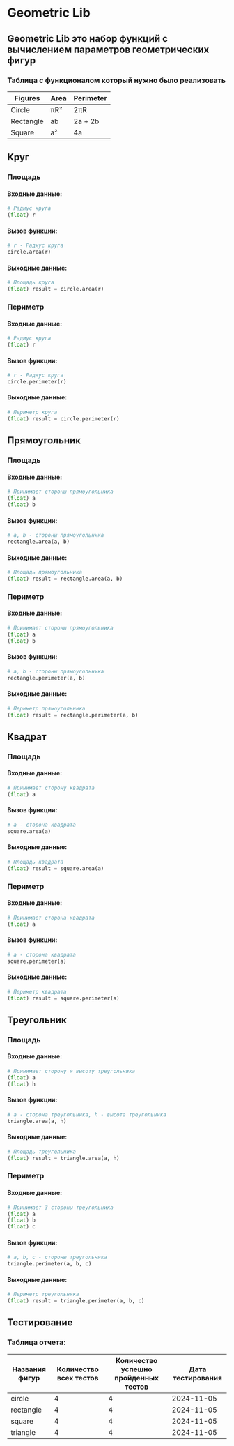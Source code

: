 # Geometric Lib
## Geometric Lib это набор функций с вычислением параметров геометрических фигур
### Таблица с функционалом который нужно было реализовать
| Figures | Area | Perimeter |
|-|--|--|
| Circle | πR² | 2πR |
| Rectangle | ab | 2a + 2b |
| Square | a² | 4a |

## Круг
### Площадь
#### Входные данные:
``` python
# Радиус круга
(float) r 
```

#### Вызов функции:
``` python
# r - Радиус круга
circle.area(r)
```
#### Выходные данные:
``` python
# Площадь круга
(float) result = circle.area(r)
```
### Периметр
#### Входные данные:
``` python
# Радиус круга
(float) r 
```

#### Вызов функции:
``` python
# r - Радиус круга
circle.perimeter(r)
```
#### Выходные данные:
``` python
# Периметр круга
(float) result = circle.perimeter(r)
```

## Прямоугольник
### Площадь
#### Входные данные:
``` python
# Принимает стороны прямоугольника
(float) a
(float) b
```

#### Вызов функции:
``` python
# a, b - стороны прямоугольника
rectangle.area(a, b)
```
#### Выходные данные:
``` python
# Площадь прямоугольника
(float) result = rectangle.area(a, b)
```
### Периметр
#### Входные данные:
``` python
# Принимает стороны прямоугольника
(float) a
(float) b
```

#### Вызов функции:
``` python
# a, b - стороны прямоугольника
rectangle.perimeter(a, b)
```
#### Выходные данные:
``` python
# Периметр прямоугольника
(float) result = rectangle.perimeter(a, b)
```

## Квадрат
### Площадь
#### Входные данные:
``` python
# Принимает сторону квадрата
(float) a
```

#### Вызов функции:
``` python
# a - сторона квадрата
square.area(a)
```
#### Выходные данные:
``` python
# Площадь квадрата
(float) result = square.area(a)
```
### Периметр
#### Входные данные:
``` python
# Принимает сторона квадрата
(float) a
```

#### Вызов функции:
``` python
# a - сторона квадрата
square.perimeter(a)
```
#### Выходные данные:
``` python
# Периметр квадрата
(float) result = square.perimeter(a)
```
## Треугольник
### Площадь
#### Входные данные:
``` python
# Принимает сторону и высоту треугольника
(float) a
(float) h
```

#### Вызов функции:
``` python
# a - сторона треугольника, h - высота треугольника
triangle.area(a, h)
```
#### Выходные данные:
``` python
# Площадь треугольника
(float) result = triangle.area(a, h)
```
### Периметр
#### Входные данные:
``` python
# Принимает 3 стороны треугольника
(float) a
(float) b
(float) c
```

#### Вызов функции:
``` python
# a, b, c - стороны треугольника
triangle.perimeter(a, b, c)
```
#### Выходные данные:
``` python
# Периметр треугольника
(float) result = triangle.perimeter(a, b, c)
```

## Тестирование
### Таблица отчета:

| Названия фигур | Количество всех тестов | Количество успешно пройденных тестов | Дата тестирования |
| -------------- | ---------------------- | ------------------------------------ | ----------------- |
| circle         | 4                      | 4                                    | 2024-11-05        |
| rectangle      | 4                      | 4                                    | 2024-11-05        |
| square         | 4                      | 4                                    | 2024-11-05        |
| triangle       | 4                      | 4                                    | 2024-11-05        |
